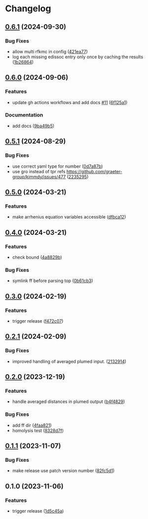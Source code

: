 # Changelog

## [0.6.1](https://github.com/graeter-group/kimmdy-reactions/compare/v0.6.0...v0.6.1) (2024-09-30)


### Bug Fixes

* allow multi rfkmc in config ([421ea77](https://github.com/graeter-group/kimmdy-reactions/commit/421ea77e8a91114c3d11026399ca54b8c0ba562c))
* log each missing edissoc entry only once by caching the results ([1b26864](https://github.com/graeter-group/kimmdy-reactions/commit/1b26864397e8c6744e5d464fc930f94fd39a6c6a))

## [0.6.0](https://github.com/graeter-group/kimmdy-reactions/compare/v0.5.1...v0.6.0) (2024-09-06)


### Features

* update gh actions workflows and add docs [#11](https://github.com/graeter-group/kimmdy-reactions/issues/11) ([6f125a1](https://github.com/graeter-group/kimmdy-reactions/commit/6f125a10c3c070bb50e58d32cf4354cec1ac26b2))


### Documentation

* add docs ([9ba49b5](https://github.com/graeter-group/kimmdy-reactions/commit/9ba49b5241440b931db9588fb351ac921cbb429f))

## [0.5.1](https://github.com/graeter-group/kimmdy-reactions/compare/v0.5.0...v0.5.1) (2024-08-29)


### Bug Fixes

* use correct yaml type for number ([0d7a87b](https://github.com/graeter-group/kimmdy-reactions/commit/0d7a87b0de94aa1b32ee7efd7ea65226c322d55e))
* use gro instead of tpr refs https://github.com/graeter-group/kimmdy/issues/477 ([2235295](https://github.com/graeter-group/kimmdy-reactions/commit/223529524cf283776842ce10ce934aee2600a18c))

## [0.5.0](https://github.com/hits-mbm-dev/kimmdy-reactions/compare/v0.4.0...v0.5.0) (2024-03-21)


### Features

* make arrhenius equation variables accessible ([dfbca12](https://github.com/hits-mbm-dev/kimmdy-reactions/commit/dfbca121dfce321c93d3ebb166ee91f33358ddb9))

## [0.4.0](https://github.com/hits-mbm-dev/kimmdy-reactions/compare/v0.3.0...v0.4.0) (2024-03-21)


### Features

* check bound ([4a8829b](https://github.com/hits-mbm-dev/kimmdy-reactions/commit/4a8829bdd48c49fe50f00784d4f2b5a78c18b1c3))


### Bug Fixes

* symlink ff before parsing top ([0b61cb3](https://github.com/hits-mbm-dev/kimmdy-reactions/commit/0b61cb3d16d06d80ef6fb33939670e235d86f837))

## [0.3.0](https://github.com/hits-mbm-dev/kimmdy-reactions/compare/v0.2.1...v0.3.0) (2024-02-19)


### Features

* trigger release ([f472c07](https://github.com/hits-mbm-dev/kimmdy-reactions/commit/f472c0761e940bb4fb7e35b0bac97a3578984c04))

## [0.2.1](https://github.com/hits-mbm-dev/kimmdy-reactions/compare/v0.2.0...v0.2.1) (2024-02-09)


### Bug Fixes

* improved handling of averaged plumed input. ([2132914](https://github.com/hits-mbm-dev/kimmdy-reactions/commit/2132914a949f5e0591e46287aeaea5d61f774a22))

## [0.2.0](https://github.com/hits-mbm-dev/kimmdy-reactions/compare/v0.1.1...v0.2.0) (2023-12-19)


### Features

* handle averaged distances in plumed output ([b4f4829](https://github.com/hits-mbm-dev/kimmdy-reactions/commit/b4f4829abe3f37713080c096b9c045a0da3fe3e2))


### Bug Fixes

* add ff dir ([4faa821](https://github.com/hits-mbm-dev/kimmdy-reactions/commit/4faa8217e2d7dd88ca9ab07410d457fd622dcaa4))
* homolysis test ([8328d7f](https://github.com/hits-mbm-dev/kimmdy-reactions/commit/8328d7f3dcdf77a0e788dc55abdc665ebc6d6f50))

## [0.1.1](https://github.com/hits-mbm-dev/kimmdy-reactions/compare/v0.1.0...v0.1.1) (2023-11-07)


### Bug Fixes

* make release use patch version number ([82fc5d1](https://github.com/hits-mbm-dev/kimmdy-reactions/commit/82fc5d10f0b51e4a06159eedb59f3880f0cf6e84))

## 0.1.0 (2023-11-06)


### Features

* trigger release ([1d5c45a](https://github.com/hits-mbm-dev/kimmdy-reactions/commit/1d5c45a6394d157c1bc334da3d5f05b7f49cd628))
